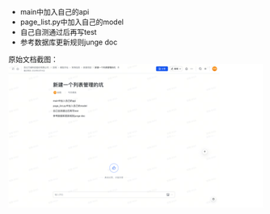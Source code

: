 - main中加入自己的api
- page_list.py中加入自己的model
- 自己自测通过后再写test
- 参考数据库更新规则junge doc

原始文档截图：
![](image10.png)